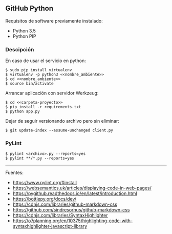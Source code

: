 ## GitHub Python

Requisitos de software previamente instalado:

+ Python 3.5
+ Python PIP

### Descipción

En caso de usar el servicio en python:

    $ sudo pip install virtualenv
    $ virtualenv -p python3 <<nombre_ambiente>>
    $ cd <<nombre_ambiente>>
    $ source bin/activate

Arrancar aplicación con servidor Werkzeug:

    $ cd <<carpeta-proyecto>>
    $ pip install -r requirements.txt
    $ python app.py

Dejar de seguir versionando archivo pero sin eliminar:

    $ git update-index --assume-unchanged client.py


### PyLint

    $ pylint <archivo>.py --reports=yes
    $ pylint **/*.py --reports=yes

---

Fuentes:

+ https://www.pylint.org/#install
+ https://websemantics.uk/articles/displaying-code-in-web-pages/
+ https://pygithub.readthedocs.io/en/latest/introduction.html
+ https://bottlepy.org/docs/dev/
+ https://cdnjs.com/libraries/github-markdown-css
+ https://github.com/sindresorhus/github-markdown-css
+ https://cdnjs.com/libraries/SyntaxHighlighter
+ https://o7planning.org/en/10375/highlighting-code-with-syntaxhighlighter-javascript-library

